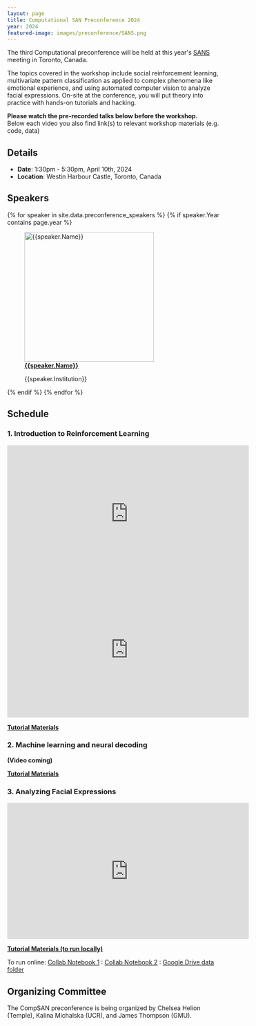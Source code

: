 ```yaml
---
layout: page
title: Computational SAN Preconference 2024
year: 2024
featured-image: images/preconference/SANS.png
---
```


The third Computational preconference will be held at this year's <a href = "https://socialaffectiveneuro.org/preconference-workshop/">SANS</a> meeting in Toronto, Canada. 

The topics covered in the workshop include social reinforcement learning, multivariate pattern classification as applied to complex phenomena like emotional experience, and using automated computer vision to analyze facial expressions.  On-site at the conference, you will put theory into practice with hands-on tutorials and hacking.

**Please watch the pre-recorded talks below before the workshop.**  
Below each video you also find link(s) to relevant workshop materials (e.g. code, data)

## Details

<ul>
<li><strong>Date</strong>: 1:30pm - 5:30pm, April 10th, 2024</li>
<li><strong>Location</strong>: Westin Harbour Castle, Toronto, Canada</li>
</ul>

## Speakers
<section>
  {% for speaker in site.data.preconference_speakers %}
    {% if speaker.Year contains page.year %}
      <figure>
      <a href="{{speaker.Website}}"><img src="images/preconference/{{speaker.Picture}}" alt="{{speaker.Name}}" height="300"></a>
      <figcaption><strong><a href="{{speaker.Website}}">{{speaker.Name}}</a></strong><p>{{speaker.Institution}}</p></figcaption>
      </figure>
    {% endif %}
  {% endfor %}
</section>

## Schedule

### 1. Introduction to Reinforcement Learning

<iframe width="560" height="315" src="https://www.youtube.com/embed/xPSEuOz5FWo?si=UE2RtQ7BFkTDE70p" title="YouTube video player" frameborder="0" allow="accelerometer; autoplay; clipboard-write; encrypted-media; gyroscope; picture-in-picture; web-share" referrerpolicy="strict-origin-when-cross-origin" allowfullscreen></iframe>

<iframe width="560" height="315" src="https://www.youtube.com/embed/R35RZn5a9PI?si=Pe6yoZcIGJQPrhOg" title="YouTube video player" frameborder="0" allow="accelerometer; autoplay; clipboard-write; encrypted-media; gyroscope; picture-in-picture; web-share" referrerpolicy="strict-origin-when-cross-origin" allowfullscreen></iframe>


**[Tutorial Materials](https://www.dropbox.com/scl/fo/eqedsa5m02agd4zao5faj/ALVOcdgMVl0-kitCX3E0zu4?rlkey=8y6mlbcld1oxatcy06mhmx8na&dl=0)**

### 2. Machine learning and neural decoding

**(Video coming)**

**[Tutorial Materials](https://colab.research.google.com/drive/12zggQve_v6wOmN3M2fKxaUnJaUngZp3Z?usp=sharing)**

### 3. Analyzing Facial Expressions

<iframe width="560" height="315" src="https://www.youtube.com/embed/BpZ3EqSxEXk?si=HnyuY6rq7FY_2DwM" title="YouTube video player" frameborder="0" allow="accelerometer; autoplay; clipboard-write; encrypted-media; gyroscope; picture-in-picture; web-share" referrerpolicy="strict-origin-when-cross-origin" allowfullscreen></iframe>

**[Tutorial Materials (to run locally)](https://www.dropbox.com/scl/fo/tqg8hzswxdadnsj564q16/h?rlkey=00tup5osbwc4zzczhoko9i58j&dl=0)** 

To run online: [Collab Notebook 1](https://colab.research.google.com/drive/1arhP-OE6pH23FSheVr4wAHdQ4n6LoImb?usp=sharing) : [Collab Notebook 2](https://colab.research.google.com/drive/1M4x5WASVwmLxJf6GHdHrBBfp8XA4dANv?usp=sharing) : [Google Drive data folder](https://drive.google.com/drive/folders/18q9lgtqc-5xFf3df6qDG1OqmLHGzSeZV?usp=sharing)

## Organizing Committee

The CompSAN preconference is being organized by Chelsea Helion (Temple), Kalina Michalska (UCR), and James Thompson (GMU).
